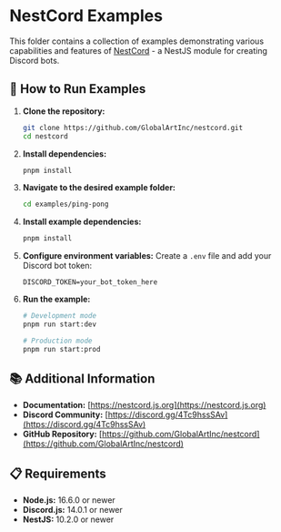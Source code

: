 # NestCord Examples

This folder contains a collection of examples demonstrating various capabilities and features of [NestCord](https://nestcord.js.org) - a NestJS module for creating Discord bots.

## 🚀 How to Run Examples

1. **Clone the repository:**
   ```bash
   git clone https://github.com/GlobalArtInc/nestcord.git
   cd nestcord
   ```

2. **Install dependencies:**
   ```bash
   pnpm install
   ```

3. **Navigate to the desired example folder:**
   ```bash
   cd examples/ping-pong
   ```

4. **Install example dependencies:**
   ```bash
   pnpm install
   ```

5. **Configure environment variables:**
   Create a `.env` file and add your Discord bot token:
   ```env
   DISCORD_TOKEN=your_bot_token_here
   ```

6. **Run the example:**
   ```bash
   # Development mode
   pnpm run start:dev
   
   # Production mode
   pnpm run start:prod
   ```

## 📚 Additional Information

- **Documentation:** [https://nestcord.js.org](https://nestcord.js.org)
- **Discord Community:** [https://discord.gg/4Tc9hssSAv](https://discord.gg/4Tc9hssSAv)
- **GitHub Repository:** [https://github.com/GlobalArtInc/nestcord](https://github.com/GlobalArtInc/nestcord)

## 📋 Requirements

- **Node.js:** 16.6.0 or newer
- **Discord.js:** 14.0.1 or newer
- **NestJS:** 10.2.0 or newer

